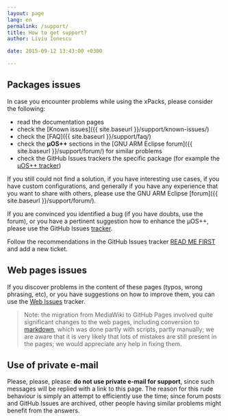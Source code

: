 ```yaml
---
layout: page
lang: en
permalink: /support/
title: How to get support?
author: Liviu Ionescu

date: 2015-09-12 13:43:00 +0300

---
```


## Packages issues

In case you encounter problems while using the xPacks, please consider the following:

* read the documentation pages
* check the [Known issues]({{ site.baseurl }}/support/known-issues/)
* check the [FAQ]({{ site.baseurl }}/support/faq/)
* check the **µOS++** sections in the [GNU ARM Eclipse forum]({{ site.baseurl }}/support/forum/) for similar problems
* check the GitHub Issues trackers the specific package (for example the [µOS++ tracker](https://github.com/micro-os-plus/micro-os-plus-iii/issues/))

If you still could not find a solution, if you have interesting use cases, if you have custom configurations, and generally if you have any experience that you want to share with others, please use the GNU ARM Eclipse [forum]({{ site.baseurl }}/support/forum/).

If you are convinced you identified a bug (if you have doubts, use the forum), or you have a pertinent suggestion how to enhance the µOS++, please use the GitHub Issues [tracker](https://github.com/micro-os-plus/micro-os-plus-iii/issues/).

Follow the recommendations in the GitHub Issues tracker [READ ME FIRST](https://github.com/micro-os-plus/micro-os-plus-iii/issues/1/) and add a new ticket.

## Web pages issues

If you discover problems in the content of these pages (typos, wrong phrasing, etc), or you have suggestions on how to improve them, you can use the [Web Issues](https://github.com/micro-os-plus/micro-os-plus.github.io/issues/) tracker.

> Note: the migration from MediaWiki to GitHub Pages involved quite significant changes to the web pages, including conversion to [markdown](http://daringfireball.net/projects/markdown/syntax), which was done partly with scripts, partly manually; we are aware that it is very likely that lots of mistakes are still present in the pages; we would appreciate any help in fixing them.

## Use of private e-mail

Please, please, please: **do not use private e-mail for support**, since such messages will be replied with a link to this page. The reason for this rude behaviour is simply an attempt to efficiently use the time; since forum posts and GitHub Issues are archived, other people having similar problems might benefit from the answers.

